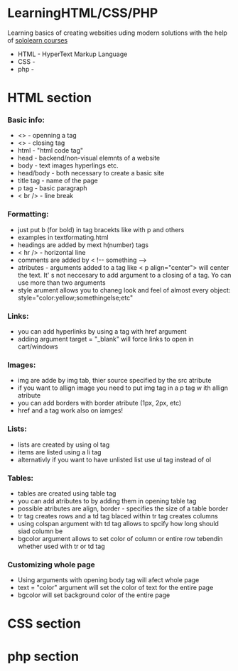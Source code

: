 # LearningHTML/CSS/PHP
Learning basics of creating websities uding modern solutions with the help of <a href = "https://www.sololearn.com/" target = "_blank">sololearn courses</a>
 * HTML - HyperText Markup Language
 * CSS -
 * php -

# HTML section

### Basic info:
* <> - openning a tag
* <> - closing tag
* html - "html code tag"
* head - backend/non-visual elemnts of a website
* body - text images hyperlings etc.
* head/body - both necessary to create a basic site
* title tag - name of the page
* p tag - basic paragraph
* < br /> - line break

### Formatting:
* just put b (for bold) in tag bracekts like with p and others
* examples in textformating.html
* headings are added by mext h(number) tags
* < hr /> - horizontal line
* comments are added by < !-- something -->
* atributes - arguments added to a tag like < p  align="center"> will center the text.
It' s not neccesary to add argument to a closing of a tag. Yo can use more than two arguments
* style arument allows you to chaneg look and feel of almost every object: style="color:yellow;somethingelse;etc"

### Links:
* you can add hyperlinks by using a tag with href argument
* adding argument target = "_blank" will force links to open in cart/windows

### Images:
* img are adde by img tab, thier source specified by the src atribute
* if you want to allign image you need to put img tag in a p tag w ith allign atribute
* you can add borders with border atribute (1px, 2px, etc)
* href and a tag work also on iamges!

### Lists:
* lists are created by using ol tag
* items are listed using a li tag
* alternativly if you want to have unlisted list use ul tag instead of ol

### Tables:
* tables are created using table tag
* you can add atributes to by adding them in opening table tag
* possible atributes are align, border - specifies the size of a table border
* tr tag creates rows and a td tag blaced within tr tag creates columns
* using colspan argument with td tag allows to spcify how long should siad column be
* bgcolor argument allows to set color of column or entire row tebendin whether used with tr or td tag

### Customizing whole page
* Using arguments with opening body tag will afect whole page 
* text = "color" argument will set the color of text for the entire page
* bgcolor will set background color of the entire page

# CSS section

# php section
